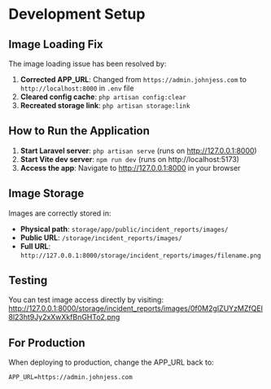 # Development Setup

## Image Loading Fix

The image loading issue has been resolved by:

1. **Corrected APP_URL**: Changed from `https://admin.johnjess.com` to `http://localhost:8000` in `.env` file
2. **Cleared config cache**: `php artisan config:clear`
3. **Recreated storage link**: `php artisan storage:link`

## How to Run the Application

1. **Start Laravel server**: `php artisan serve` (runs on http://127.0.0.1:8000)
2. **Start Vite dev server**: `npm run dev` (runs on http://localhost:5173)
3. **Access the app**: Navigate to http://127.0.0.1:8000 in your browser

## Image Storage

Images are correctly stored in:
- **Physical path**: `storage/app/public/incident_reports/images/`
- **Public URL**: `/storage/incident_reports/images/`
- **Full URL**: `http://127.0.0.1:8000/storage/incident_reports/images/filename.png`

## Testing

You can test image access directly by visiting:
http://127.0.0.1:8000/storage/incident_reports/images/0f0M2gIZUYzMZfQEI8l23ht9Jy2xXwXkfBnGHTo2.png

## For Production

When deploying to production, change the APP_URL back to:
```
APP_URL=https://admin.johnjess.com
```